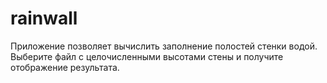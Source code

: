 # rainwall
Приложение позволяет вычислить заполнение полостей стенки водой. Выберите файл с целочисленными высотами стены и получите отображение результата.
